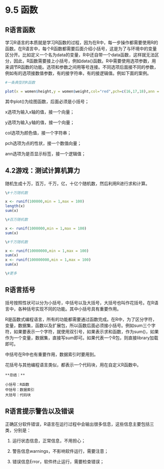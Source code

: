 # 9.5 函数

## R语言函数

学习R语言的本质就是学习R函数的过程，因为在R中，每一步操作都需要使用R的函数。在R语言中，每个R函数都需要后面介绍小括号，这是为了与环境中的变量区分开。比如定义一个名为data的变量，R中还自带一个data函数，这样就无法区分，因此，R函数需要接上小括号，例如data()函数。R中需要使用选项参数，用来调节R函数的功能。选项和参数之间用等号连接。不同选项后面接不同的参数，例如有的选项接数值参数，有的接字符串，有的接逻辑值。例如下面的案例。

 

```R
#一条典型的R函数

plot(x = women$height,y = women$weight,col="red",pch=c(16,17,18),ann = F)
```

 

其中plot()为绘图函数，后面必须是小括号；

x选项为输入x轴的值，接一个向量；

y选项为输入y轴的值，接一个向量；

col选项为颜色值，接一个字符串；

pch选项为点的性状，接一个数值向量；

ann选项为是否显示标签，接一个逻辑值；

## 4.2游戏：测试计算机算力

随机生成十万，百万，千万，亿，十亿个随机数，然后利用R进行求和计算。

```R
\#十万随机数

x <- runif(100000,min = 1,max = 100) 
length(x) 
sum(x) 

\#百万随机数

x <- runif(1000000,min = 1,max = 100) 
sum(x) 

\#千万随机数

x <- runif(10000000,min = 1,max = 100) 
sum(x) 
x <- runif(100000000,min = 1,max = 100) 
sum(x) 

\#更多
```



## R语言括号

括号按照性状可以分为小括号，中括号以及大括号，大括号也叫作花括号。在R语言中，各种括号实现不同的功能。其中小括号具有重要作用。

R是函数式编程语言，所有的功能都需要通过函数完成。在R中，为了区分字符，变量，数据集，函数以及扩展包，所以函数后面必须接小括号。例如sum三个字符，如果要表示一个字符，就使用双引号，如果表示求和函数，作为sum()，如果作为一个变量，数据集，直接写sum即可。如果代表一个R包，则直接library加载即可。

中括号在R中也有重要作用，数据索引时要用到。

花括号与其他编程语言类似，都表示一个代码块，用在自定义R函数中。



```{note}
**总结：**

小括号：R函数
中括号：数据索引
大括号：代码块
```

##  R语言提示警告以及错误

正确区分软件错误，R语言在运行过程中会输出很多信息，这些信息主要包括三类，分别是：

1. 运行状态信息，正常信息，不用担心；

2. 警告信息warnings，不影响软件运行，需要注意；

3. 错误信息Error，软件终止运行，需要检查错误；